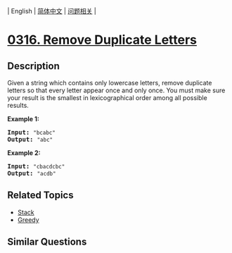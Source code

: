 
| English | [简体中文](README.md) | [问题相关](QUESTION.md) |
# [0316. Remove Duplicate Letters](https://leetcode-cn.com/problems/remove-duplicate-letters/)
## Description
<p>Given a string which contains only lowercase letters, remove duplicate letters so that every letter appear once and only once. You must make sure your result is the smallest in lexicographical order among all possible results.</p>

<p><b>Example 1:</b></p>

<pre>
<b>Input:</b> <code>&quot;bcabc&quot;</code>
<b>Output:</b> <code>&quot;abc&quot;</code>
</pre>

<p><b>Example 2:</b></p>

<pre>
<b>Input:</b> <code>&quot;cbacdcbc&quot;</code>
<b>Output:</b> <code>&quot;acdb&quot;</code>
</pre>
## Related Topics
- [Stack](https://leetcode-cn.com/tag/stack)
- [Greedy](https://leetcode-cn.com/tag/greedy)
## Similar Questions

